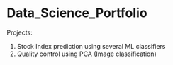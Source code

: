 # Data_Science_Portfolio

Projects:
1. Stock Index prediction using several ML classifiers
2. Quality control using PCA (Image classification)
